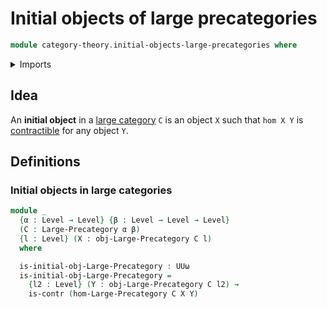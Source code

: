 # Initial objects of large precategories

```agda
module category-theory.initial-objects-large-precategories where
```

<details><summary>Imports</summary>

```agda
open import category-theory.large-precategories

open import foundation.contractible-types
open import foundation.universe-levels
```

</details>

## Idea

An **initial object** in a [large category](category-theory.large-categories.md)
`C` is an object `X` such that `hom X Y` is
[contractible](foundation.contractible-types.md) for any object `Y`.

## Definitions

### Initial objects in large categories

```agda
module _
  {α : Level → Level} {β : Level → Level → Level}
  (C : Large-Precategory α β)
  {l : Level} (X : obj-Large-Precategory C l)
  where

  is-initial-obj-Large-Precategory : UUω
  is-initial-obj-Large-Precategory =
    {l2 : Level} (Y : obj-Large-Precategory C l2) →
    is-contr (hom-Large-Precategory C X Y)
```
